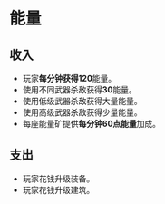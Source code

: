 # 能量
## 收入
- 玩家**每分钟获得120**能量。
- 使用不同武器杀敌获得**30**能量。
- 使用低级武器杀敌获得大量能量。
- 使用高级武器杀敌获得少量能量。
- 每座能量矿提供**每分钟60点能量**加成。

## 支出
- 玩家花钱升级装备。
- 玩家花钱升级建筑。